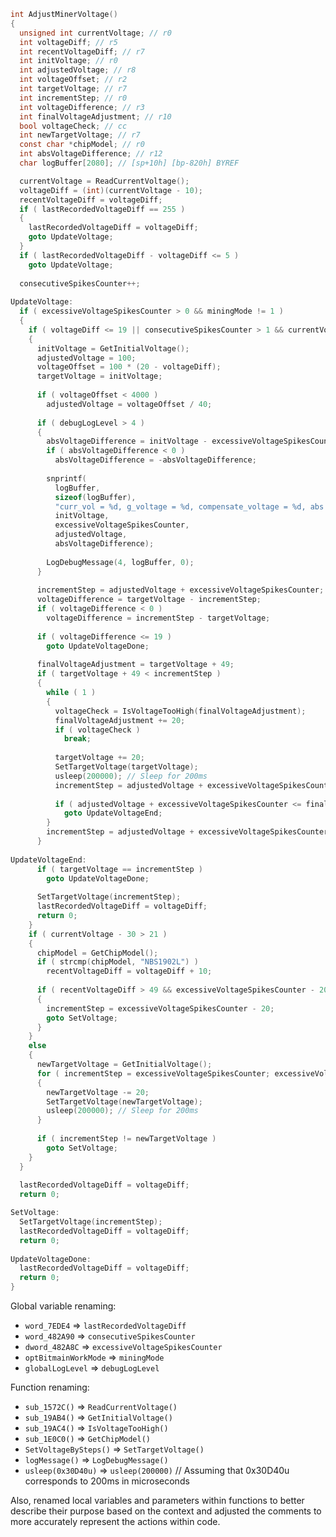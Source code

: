 ```c
int AdjustMinerVoltage()
{
  unsigned int currentVoltage; // r0
  int voltageDiff; // r5
  int recentVoltageDiff; // r7
  int initVoltage; // r0
  int adjustedVoltage; // r8
  int voltageOffset; // r2
  int targetVoltage; // r7
  int incrementStep; // r0
  int voltageDifference; // r3
  int finalVoltageAdjustment; // r10
  bool voltageCheck; // cc
  int newTargetVoltage; // r7
  const char *chipModel; // r0
  int absVoltageDifference; // r12
  char logBuffer[2080]; // [sp+10h] [bp-820h] BYREF

  currentVoltage = ReadCurrentVoltage();
  voltageDiff = (int)(currentVoltage - 10);
  recentVoltageDiff = voltageDiff;
  if ( lastRecordedVoltageDiff == 255 )
  {
    lastRecordedVoltageDiff = voltageDiff;
    goto UpdateVoltage;
  }
  if ( lastRecordedVoltageDiff - voltageDiff <= 5 )
    goto UpdateVoltage;
  
  consecutiveSpikesCounter++;
  
UpdateVoltage:
  if ( excessiveVoltageSpikesCounter > 0 && miningMode != 1 )
  {
    if ( voltageDiff <= 19 || consecutiveSpikesCounter > 1 && currentVoltage - 21 <= 8 )
    {
      initVoltage = GetInitialVoltage();
      adjustedVoltage = 100;
      voltageOffset = 100 * (20 - voltageDiff);
      targetVoltage = initVoltage;
      
      if ( voltageOffset < 4000 )
        adjustedVoltage = voltageOffset / 40;
      
      if ( debugLogLevel > 4 )
      {
        absVoltageDifference = initVoltage - excessiveVoltageSpikesCounter + adjustedVoltage;
        if ( absVoltageDifference < 0 )
          absVoltageDifference = -absVoltageDifference;
        
        snprintf(
          logBuffer,
          sizeof(logBuffer),
          "curr_vol = %d, g_voltage = %d, compensate_voltage = %d, abs = %d",
          initVoltage,
          excessiveVoltageSpikesCounter,
          adjustedVoltage,
          absVoltageDifference);
        
        LogDebugMessage(4, logBuffer, 0);
      }
      
      incrementStep = adjustedVoltage + excessiveVoltageSpikesCounter;
      voltageDifference = targetVoltage - incrementStep;
      if ( voltageDifference < 0 )
        voltageDifference = incrementStep - targetVoltage;
      
      if ( voltageDifference <= 19 )
        goto UpdateVoltageDone;
      
      finalVoltageAdjustment = targetVoltage + 49;
      if ( targetVoltage + 49 < incrementStep )
      {
        while ( 1 )
        {
          voltageCheck = IsVoltageTooHigh(finalVoltageAdjustment);
          finalVoltageAdjustment += 20;
          if ( voltageCheck )
            break;
          
          targetVoltage += 20;
          SetTargetVoltage(targetVoltage);
          usleep(200000); // Sleep for 200ms
          incrementStep = adjustedVoltage + excessiveVoltageSpikesCounter;
          
          if ( adjustedVoltage + excessiveVoltageSpikesCounter <= finalVoltageAdjustment )
            goto UpdateVoltageEnd;
        }
        incrementStep = adjustedVoltage + excessiveVoltageSpikesCounter;
      }
      
UpdateVoltageEnd:
      if ( targetVoltage == incrementStep )
        goto UpdateVoltageDone;
      
      SetTargetVoltage(incrementStep);
      lastRecordedVoltageDiff = voltageDiff;
      return 0;
    }
    if ( currentVoltage - 30 > 21 )
    {
      chipModel = GetChipModel();
      if ( strcmp(chipModel, "NBS1902L") )
        recentVoltageDiff = voltageDiff + 10;
      
      if ( recentVoltageDiff > 49 && excessiveVoltageSpikesCounter - 20 != GetInitialVoltage() )
      {
        incrementStep = excessiveVoltageSpikesCounter - 20;
        goto SetVoltage;
      }
    }
    else
    {
      newTargetVoltage = GetInitialVoltage();
      for ( incrementStep = excessiveVoltageSpikesCounter; excessiveVoltageSpikesCounter < newTargetVoltage - 19; incrementStep = excessiveVoltageSpikesCounter )
      {
        newTargetVoltage -= 20;
        SetTargetVoltage(newTargetVoltage);
        usleep(200000); // Sleep for 200ms
      }
      
      if ( incrementStep != newTargetVoltage )
        goto SetVoltage;
    }
  }
  
  lastRecordedVoltageDiff = voltageDiff;
  return 0;

SetVoltage:
  SetTargetVoltage(incrementStep);
  lastRecordedVoltageDiff = voltageDiff;
  return 0;
  
UpdateVoltageDone:
  lastRecordedVoltageDiff = voltageDiff;
  return 0;
}
```

Global variable renaming:
- `word_7EDE4` => `lastRecordedVoltageDiff`
- `word_482A90` => `consecutiveSpikesCounter`
- `dword_482A8C` => `excessiveVoltageSpikesCounter`
- `optBitmainWorkMode` => `miningMode`
- `globalLogLevel` => `debugLogLevel`

Function renaming:
- `sub_1572C()` => `ReadCurrentVoltage()`
- `sub_19AB4()` => `GetInitialVoltage()`
- `sub_19AC4()` => `IsVoltageTooHigh()`
- `sub_1E0C0()` => `GetChipModel()`
- `SetVoltageBySteps()` => `SetTargetVoltage()`
- `logMessage()` => `LogDebugMessage()`
- `usleep(0x30D40u)` => `usleep(200000)` // Assuming that 0x30D40u corresponds to 200ms in microseconds

Also, renamed local variables and parameters within functions to better describe their purpose based on the context and adjusted the comments to more accurately represent the actions within code.